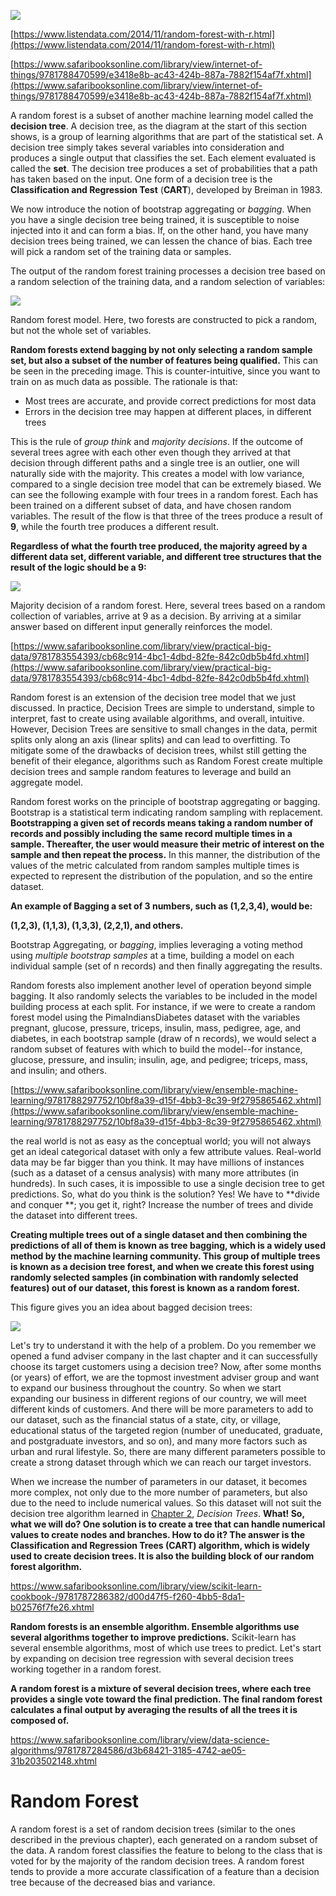 ![](/assets/rf1.png)

[https://www.listendata.com/2014/11/random-forest-with-r.html](https://www.listendata.com/2014/11/random-forest-with-r.html)

[https://www.safaribooksonline.com/library/view/internet-of-things/9781788470599/e3418e8b-ac43-424b-887a-7882f154af7f.xhtml](https://www.safaribooksonline.com/library/view/internet-of-things/9781788470599/e3418e8b-ac43-424b-887a-7882f154af7f.xhtml)

A random forest is a subset of another machine learning model called the **decision tree**. A decision tree, as the diagram at the start of this section shows, is a group of learning algorithms that are part of the statistical set. A decision tree simply takes several variables into consideration and produces a single output that classifies the set. Each element evaluated is called the **set**. The decision tree produces a set of probabilities that a path has taken based on the input. One form of a decision tree is the **Classification and Regression Test** \(**CART**\), developed by Breiman in 1983.

We now introduce the notion of bootstrap aggregating or _bagging_. When you have a single decision tree being trained, it is susceptible to noise injected into it and can form a bias. If, on the other hand, you have many decision trees being trained, we can lessen the chance of bias. Each tree will pick a random set of the training data or samples.

The output of the random forest training processes a decision tree based on a random selection of the training data, and a random selection of variables:

![](/assets/rf2.png)

Random forest model. Here, two forests are constructed to pick a random, but not the whole set of variables.

**Random forests extend bagging by not only selecting a random sample set, but also a subset of the number of features being qualified.** This can be seen in the preceding image. This is counter-intuitive, since you want to train on as much data as possible. The rationale is that:

* Most trees are accurate, and provide correct predictions for most data
* Errors in the decision tree may happen at different places, in different trees

This is the rule of _group think_ and _majority decisions_. If the outcome of several trees agree with each other even though they arrived at that decision through different paths and a single tree is an outlier, one will naturally side with the majority. This creates a model with low variance, compared to a single decision tree model that can be extremely biased. We can see the following example with four trees in a random forest. Each has been trained on a different subset of data, and have chosen random variables. The result of the flow is that three of the trees produce a result of **9**, while the fourth tree produces a different result.

**Regardless of what the fourth tree produced, the majority agreed by a different data set, different variable, and different tree structures that the result of the logic should be a 9:**

![](/assets/rf3.png)

Majority decision of a random forest. Here, several trees based on a random collection of variables, arrive at 9 as a decision. By arriving at a similar answer based on different input generally reinforces the model.

[https://www.safaribooksonline.com/library/view/practical-big-data/9781783554393/cb68c914-4bc1-4dbd-82fe-842c0db5b4fd.xhtml](https://www.safaribooksonline.com/library/view/practical-big-data/9781783554393/cb68c914-4bc1-4dbd-82fe-842c0db5b4fd.xhtml)

Random forest is an extension of the decision tree model that we just discussed. In practice, Decision Trees are simple to understand, simple to interpret, fast to create using available algorithms, and overall, intuitive. However, Decision Trees are sensitive to small changes in the data, permit splits only along an axis \(linear splits\) and can lead to overfitting. To mitigate some of the drawbacks of decision trees, whilst still getting the benefit of their elegance, algorithms such as Random Forest create multiple decision trees and sample random features to leverage and build an aggregate model.

Random forest works on the principle of bootstrap aggregating or bagging. Bootstrap is a statistical term indicating random sampling with replacement. **Bootstrapping a given set of records means taking a random number of records and possibly including the same record multiple times in a sample. Thereafter, the user would measure their metric of interest on the sample and then repeat the process.** In this manner, the distribution of the values of the metric calculated from random samples multiple times is expected to represent the distribution of the population, and so the entire dataset.

**An example of Bagging a set of 3 numbers, such as \(1,2,3,4\), would be:**

**\(1,2,3\), \(1,1,3\), \(1,3,3\), \(2,2,1\), and others.**

Bootstrap Aggregating, or _bagging_, implies leveraging a voting method using _multiple bootstrap samples_ at a time, building a model on each individual sample \(set of n records\) and then finally aggregating the results.

Random forests also implement another level of operation beyond simple bagging. It also randomly selects the variables to be included in the model building process at each split. For instance, if we were to create a random forest model using the PimaIndiansDiabetes dataset with the variables pregnant, glucose, pressure, triceps, insulin, mass, pedigree, age, and diabetes, in each bootstrap sample \(draw of n records\), we would select a random subset of features with which to build the model--for instance, glucose, pressure, and insulin; insulin, age, and pedigree; triceps, mass, and insulin; and others.

[https://www.safaribooksonline.com/library/view/ensemble-machine-learning/9781788297752/10bf8a39-d15f-4bb3-8c39-9f2795865462.xhtml](https://www.safaribooksonline.com/library/view/ensemble-machine-learning/9781788297752/10bf8a39-d15f-4bb3-8c39-9f2795865462.xhtml)

the real world is not as easy as the conceptual world; you will not always get an ideal categorical dataset with only a few attribute values. Real-world data may be far bigger than you think. It may have millions of instances \(such as a dataset of a census analysis\) with many more attributes \(in hundreds\). In such cases, it is impossible to use a single decision tree to get predictions. So, what do you think is the solution? Yes! We have to **divide and conquer **; you get it, right? Increase the number of trees and divide the dataset into different trees.

**Creating multiple trees out of a single dataset and then combining the predictions of all of them is known as tree bagging, which is a widely used method by the machine learning community. This group of multiple trees is known as a decision tree forest, and when we create this forest using randomly selected samples \(in combination with randomly selected features\) out of our dataset, this forest is known as a random forest.**

This figure gives you an idea about bagged decision trees:

![](/assets/Rf4.png)

Let's try to understand it with the help of a problem. Do you remember we opened a fund adviser company in the last chapter and it can successfully choose its target customers using a decision tree? Now, after some months \(or years\) of effort, we are the topmost investment adviser group and want to expand our business throughout the country. So when we start expanding our business in different regions of our country, we will meet different kinds of customers. And there will be more parameters to add to our dataset, such as the financial status of a state, city, or village, educational status of the targeted region \(number of uneducated, graduate, and postgraduate investors, and so on\), and many more factors such as urban and rural lifestyle. So, there are many different parameters possible to create a strong dataset through which we can reach our target investors.

When we increase the number of parameters in our dataset, it becomes more complex, not only due to the more number of parameters, but also due to the need to include numerical values. So this dataset will not suit the decision tree algorithm learned in [Chapter 2](https://www.safaribooksonline.com/library/view/ensemble-machine-learning/9781788297752/d0e712f5-cbda-4311-91b0-69eecadff995.xhtml), _Decision Trees_. **What! So, what we will do? One solution is to create a tree that can handle numerical values to create nodes and branches. How to do it? The answer is the Classification and Regression Trees \(CART\) algorithm, which is widely used to create decision trees. It is also the building block of our random forest algorithm.**



https://www.safaribooksonline.com/library/view/scikit-learn-cookbook-/9781787286382/d00d47f5-f260-4bb5-8da1-b02576f7fe26.xhtml

**Random forests is an ensemble algorithm. Ensemble algorithms use several algorithms together to improve predictions.** Scikit-learn has several ensemble algorithms, most of which use trees to predict. Let's start by expanding on decision tree regression with several decision trees working together in a random forest.

**A random forest is a mixture of several decision trees, where each tree provides a single vote toward the final prediction. The final random forest calculates a final output by averaging the results of all the trees it is composed of.**



https://www.safaribooksonline.com/library/view/data-science-algorithms/9781787284586/d3b68421-3185-4742-ae05-31b203502148.xhtml

# Random Forest

A random forest is a set of random decision trees \(similar to the ones described in the previous chapter\), each generated on a random subset of the data. A random forest classifies the feature to belong to the class that is voted for by the majority of the random decision trees. A random forest tends to provide a more accurate classification of a feature than a decision tree because of the decreased bias and variance.

